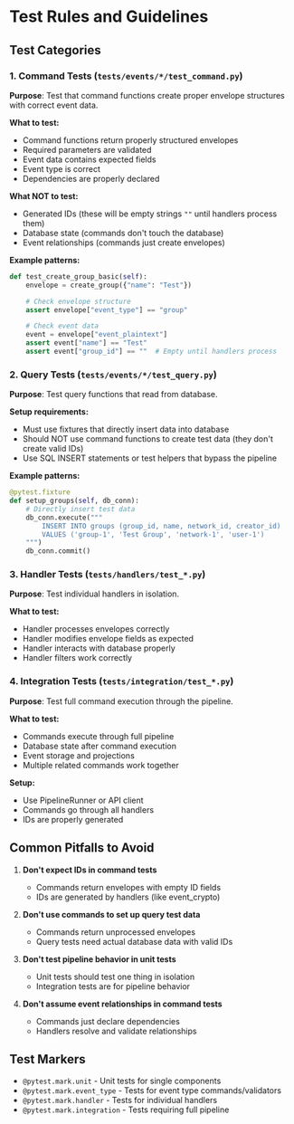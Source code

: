 # Test Rules and Guidelines

## Test Categories

### 1. Command Tests (`tests/events/*/test_command.py`)
**Purpose**: Test that command functions create proper envelope structures with correct event data.

**What to test:**
- Command functions return properly structured envelopes
- Required parameters are validated
- Event data contains expected fields
- Event type is correct
- Dependencies are properly declared

**What NOT to test:**
- Generated IDs (these will be empty strings `""` until handlers process them)
- Database state (commands don't touch the database)
- Event relationships (commands just create envelopes)

**Example patterns:**
```python
def test_create_group_basic(self):
    envelope = create_group({"name": "Test"})

    # Check envelope structure
    assert envelope["event_type"] == "group"

    # Check event data
    event = envelope["event_plaintext"]
    assert event["name"] == "Test"
    assert event["group_id"] == ""  # Empty until handlers process
```

### 2. Query Tests (`tests/events/*/test_query.py`)
**Purpose**: Test query functions that read from database.

**Setup requirements:**
- Must use fixtures that directly insert data into database
- Should NOT use command functions to create test data (they don't create valid IDs)
- Use SQL INSERT statements or test helpers that bypass the pipeline

**Example patterns:**
```python
@pytest.fixture
def setup_groups(self, db_conn):
    # Directly insert test data
    db_conn.execute("""
        INSERT INTO groups (group_id, name, network_id, creator_id)
        VALUES ('group-1', 'Test Group', 'network-1', 'user-1')
    """)
    db_conn.commit()
```

### 3. Handler Tests (`tests/handlers/test_*.py`)
**Purpose**: Test individual handlers in isolation.

**What to test:**
- Handler processes envelopes correctly
- Handler modifies envelope fields as expected
- Handler interacts with database properly
- Handler filters work correctly

### 4. Integration Tests (`tests/integration/test_*.py`)
**Purpose**: Test full command execution through the pipeline.

**What to test:**
- Commands execute through full pipeline
- Database state after command execution
- Event storage and projections
- Multiple related commands work together

**Setup:**
- Use PipelineRunner or API client
- Commands go through all handlers
- IDs are properly generated

## Common Pitfalls to Avoid

1. **Don't expect IDs in command tests**
   - Commands return envelopes with empty ID fields
   - IDs are generated by handlers (like event_crypto)

2. **Don't use commands to set up query test data**
   - Commands return unprocessed envelopes
   - Query tests need actual database data with valid IDs

3. **Don't test pipeline behavior in unit tests**
   - Unit tests should test one thing in isolation
   - Integration tests are for pipeline behavior

4. **Don't assume event relationships in command tests**
   - Commands just declare dependencies
   - Handlers resolve and validate relationships

## Test Markers

- `@pytest.mark.unit` - Unit tests for single components
- `@pytest.mark.event_type` - Tests for event type commands/validators
- `@pytest.mark.handler` - Tests for individual handlers
- `@pytest.mark.integration` - Tests requiring full pipeline